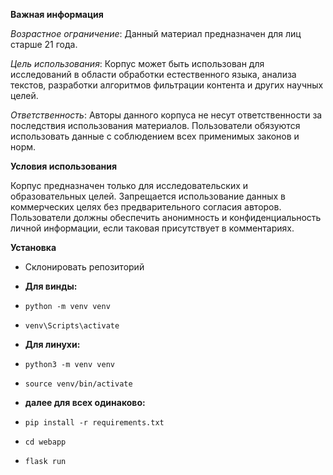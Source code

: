 **Важная информация**

_Возрастное ограничение_: Данный материал предназначен для лиц старше 21 года.

_Цель использования_: Корпус может быть использован для исследований в области обработки естественного языка, анализа текстов, разработки алгоритмов фильтрации контента и других научных целей.

_Ответственность_: Авторы данного корпуса не несут ответственности за последствия использования материалов. Пользователи обязуются использовать данные с соблюдением всех применимых законов и норм.

**Условия использования**

Корпус предназначен только для исследовательских и образовательных целей. Запрещается использование данных в коммерческих целях без предварительного согласия авторов. Пользователи должны обеспечить анонимность и конфиденциальность личной информации, если таковая присутствует в комментариях.

**Установка**
- Склонировать репозиторий

- **Для винды:**
- `python -m venv venv`
- `venv\Scripts\activate`

- **Для линухи:**
- `python3 -m venv venv`
- `source venv/bin/activate`

- **далее для всех одинаково:**
- `pip install -r requirements.txt`
- `cd webapp`
- `flask run`
